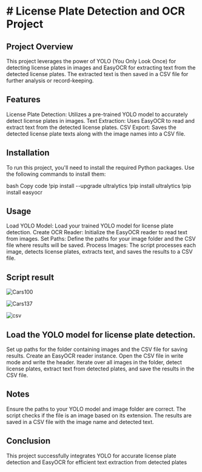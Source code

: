 # # License Plate Detection and OCR Project
## Project Overview
This project leverages the power of YOLO (You Only Look Once) for detecting license plates in images and EasyOCR for extracting text from the detected license plates. The extracted text is then saved in a CSV file for further analysis or record-keeping.

## Features
License Plate Detection: Utilizes a pre-trained YOLO model to accurately detect license plates in images.
Text Extraction: Uses EasyOCR to read and extract text from the detected license plates.
CSV Export: Saves the detected license plate texts along with the image names into a CSV file.
## Installation
To run this project, you'll need to install the required Python packages. Use the following commands to install them:

 bash
Copy code
!pip install --upgrade ultralytics
!pip install ultralytics
!pip install easyocr

## Usage
Load YOLO Model: Load your trained YOLO model for license plate detection.
Create OCR Reader: Initialize the EasyOCR reader to read text from images.
Set Paths: Define the paths for your image folder and the CSV file where results will be saved.
Process Images: The script processes each image, detects license plates, extracts text, and saves the results to a CSV file.
## Script result 

![Cars100](https://github.com/user-attachments/assets/4ff0bbb3-a314-416c-8d50-203533976e06)

![Cars137](https://github.com/user-attachments/assets/3ee19fd9-4aab-4748-8019-97b059e1e435)

![csv](https://github.com/user-attachments/assets/e906d0c6-c160-4aa5-9462-1efee5736707)


## Load the YOLO model for license plate detection.
Set up paths for the folder containing images and the CSV file for saving results.
Create an EasyOCR reader instance.
Open the CSV file in write mode and write the header.
Iterate over all images in the folder, detect license plates, extract text from detected plates, and save the results in the CSV file.

## Notes
Ensure the paths to your YOLO model and image folder are correct.
The script checks if the file is an image based on its extension.
The results are saved in a CSV file with the image name and detected text.


## Conclusion
This project successfully integrates YOLO for accurate license plate detection and EasyOCR for efficient text extraction from detected plates
